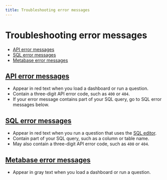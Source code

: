 ```yaml
---
title: Troubleshooting error messages 
---
```


# Troubleshooting error messages

- [API error messages][api-error-message]
- [SQL error messages][debugging-sql-syntax]
- [Metabase error messages][metabase-error-message]

## [API error messages][discourse-search-api-error]

- Appear in red text when you load a dashboard or run a question.
- Contain a three-digit API error code, such as `400` or `404`.
- If your error message contains part of your SQL query, go to SQL error messages below.

## [SQL error messages][debugging-sql-syntax]

- Appear in red text when you run a question that uses the [SQL editor][sql-editor].
- Contain part of your SQL query, such as a column or table name.
- May also contain a three-digit API error code, such as `400` or `404`.

## [Metabase error messages][discourse-search-metabase-error]

- Appear in gray text when you load a dashboard or run a question.

[api-error-message]: #api-error-messages
[debugging-sql-syntax]: /learn/debugging-sql/sql-syntax.html
[discourse-search-api-error]: https://discourse.metabase.com/search?q=api%20error%20message
[discourse-search-metabase-error]: https://discourse.metabase.com/search?q=metabase%20error%20message
[metabase-error-message]: #metabase-error-messages
[sql-editor]: /glossary/native_query_editor.html
